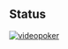 ## Status

[![videopoker](https://catalog.flipperzero.one/application/videopoker/widget)](https://catalog.flipperzero.one/application/videopoker/page)